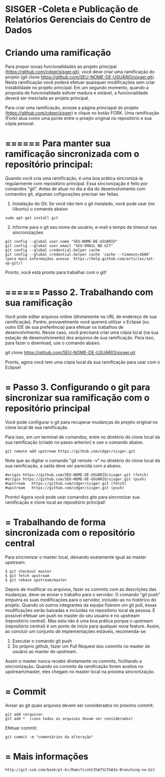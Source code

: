 SISGER -Coleta e Publicação de Relatórios Gerenciais do Centro de Dados
======
Criando uma ramificação
======
Para propor novas funcionalidades ao projeto principal (https://github.com/cdger/sisger.git), você deve criar uma ramificação do projeto (git clone https://github.com/SEU-NOME-DE-USUÁRIO/sisger.git). Nesta ramificação você poderá efetuar quaisquer modificações sem criar instabilidade no projeto principal. Em um segundo momento, quando a proposta de funcionalidade estiver madura e  estável, a funcionalidade deverá ser mesclada ao projeto principal. 

Para criar uma ramificação, acesse a página princiapal do projeto (https://github.com/cdger/sisger) e clique no botão FORK. Uma ramificação (Fork) atua como uma ponte entre o proejto original no repositório e sua cópia pessoal. 


======
Para manter sua ramificação sincronizada com o repositório principal:
======

Quando você cria uma ramificação, é uma boa prática sincronizá-la regularmente com repositório principal. Essa sincronização é feito por comandos "git". Antes de atuar no dia a dia do desenvolvimento com comandos git, algumas cofigurações precisar ser feitas.

  1. Instalação do Git: Se você não tem o git instalado, você pode usar (no Ubuntu) o comando abaixo

    sudo apt-get install git

  2. Informe para o git seu nome de usuário, e-mail e tempo de timeout nas sincronizações
  
    git config --global user.name "SEU-NOME-DE-USUARIO"
    git config --global user.email "SEU-EMAIL NO GIT"
    git config --global credential.helper cache
    git config --global credential.helper cache 'cache --timeout=3600'
    (para mais informações acesse  https://help.github.com/articles/set-up-git/)

  Pronto, você está pronto para trabalhar com o git!


======
Passo 2. Trabalhando com sua ramificação
======

  Você pode editar arquivos online (diretamente na URL de endereço de sua ramificação). Porém, provavelmente você quererá utilizar o Eclipse (ou outro IDE de sua preferência) para efetuar os trabalhos de desenvolvimento. Nesse caso, você precisará criar uma cópia local (na sua estação de desenvolvimento) dos arquivos de sua ramificação. Para isso, para fazer o download, use o comando abaixo.
  
  git clone https://github.com/SEU-NOME-DE-USUÁRIO/sisger.git

Pronto, agora você tem uma cópia local da sua ramificação para usar com o Eclipse!
  

=
Passo 3. Configurando o git para sincronizar sua ramificação com o repositório principal
=

  Você pode configurar o git para recuperar mudanças do projeto original no clone local de sua ramificação.
  
  Para isso, em um terminal de comandos, entre no diretório do clone local da sua ramificação (criado no passo anterior) e use o comando abaixo.
  
    git remote add upstream https://github.com/cdger/sisger.git
  
  Note que ao digitar o comando "git remote -v" no diretório do clone local da sua ramificação, a saída deve ser parecida com a abaixo.
  
  
    #origin	https://github.com/SEU-NOME-DE-USUÁRIO/sisger.git (fetch)
    #origin	https://github.com/SEU-NOME-DE-USUÁRIO/sisger.git (push)
    #upstream	https://github.com/cdger/sisger.git (fetch)
    #upstream	https://github.com/cdger/sisger.git (push)

  Pronto! Agora você pode usar comandos gits para sincronizar sua ramificação e clone local ao repositório principal!
  
=
Trabalhando de forma sincronizada com o repositório central
=

  Para sincronizar o master local, deixando exatamente igual ao master upstream: 

    $ git checkout master
    $ git fetch upstream
    $ git rebase upstream/master  
 
 Depois de modificar os arquivos, fazer os commits com as descrições das mudanças, deve-se enviar o trabalho para o servidor. O comando "git push" empurra as suas modificações para o servidor, incluido-as no histórico do projeto. Quando os outros integrantes da equipe fizerem um git pull, essas modificações serão baixadas e incluídas no repositório local da pessoa. É possível efetuar um push no master do seu usuário e no upstream (repositório central). Mas esta não é uma boa prática porque o upstream (repositório central) é um ponto de início para qualquer nova feature. Assim, ao concluir um conjunto de implementações estáveis, recomenda-se:
 
  1. Executar o comando git push
  2. Do próprio github, fazer um Pull Request dos commits no master do usuário ao master do upstream. 
  
  Assim o master nunca recebe diretamente os commits, ficilitando a sincronização. Quando os commits da ramificação forem aceitos no upstream/master, eles chegam no master local na próxima sincronização. 
  
=
Commit
=

Avisar ao git quais arquivos devem ser considerados no próximo commit:
  
    git add <arquivo>
    git add *  (caso todos os arquivos devam ser considerados)
    
  Efetuar commit:
  
    git commit -m "comentários da alteração"
    
=
Mais informações
=
    http://git-scm.com/book/pt-br/Ramifica%C3%A7%C3%A3o-Branching-no-Git
